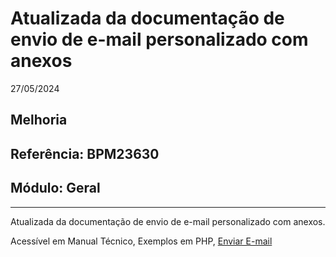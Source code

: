 # Atualizada da documentação de envio de e-mail personalizado com anexos
27/05/2024
## Melhoria
## Referência: BPM23630
## Módulo: Geral
***

Atualizada da documentação de envio de e-mail personalizado com anexos.

Acessível em Manual Técnico, Exemplos em PHP, [Enviar E-mail](?i=pt-BR&p=dev_enviar_email)
